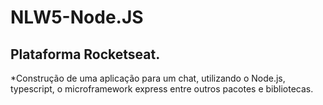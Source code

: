 # NLW5-Node.JS

## Plataforma Rocketseat. 

*Construção de uma aplicação para um chat, utilizando o Node.js, typescript, o microframework express entre outros pacotes e bibliotecas.
